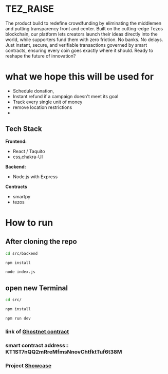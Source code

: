 # TEZ_RAISE

The product build to redefine crowdfunding by eliminating the middlemen and putting transparency front and center. Built on the cutting-edge Tezos blockchain, our platform lets creators launch their ideas directly into the world, while supporters fund them with zero friction. No banks. No delays. Just instant, secure, and verifiable transactions governed by smart contracts, ensuring every coin goes exactly where it should. Ready to reshape the future of innovation?

# what we hope this will be used for
- Schedule donation,
- Instant refund if a campaign doesn't meet its goal
- Track every single unit of money
- remove location restrictions
-

## Tech Stack

**Frontend:**

- React / Taquito
- css,chakra-UI

**Backend:**
- Node.js with Express

**Contracts**
- smartpy
- tezos

# How to run
## After cloning the repo 
```bash
cd src/backend
```

```bash
npm install
```

```bash
node index.js
```
## open new Terminal
```bash
cd src/
```
```bash
npm install
```
```bash
npm run dev
```

###  link of  [Ghostnet contract](https://ghostnet.tzkt.io/KT1ST7nQQ2mRreMfmsNnovChtfktTuf6t38M/operations/)
### smart contract address:: KT1ST7nQQ2mRreMfmsNnovChtfktTuf6t38M
### Project [Showcase](https://www.youtube.com/playlist?list=PLqxZIb6wmNoyQ_jR9qsHmpAithiu-R2FL) 



  
  
